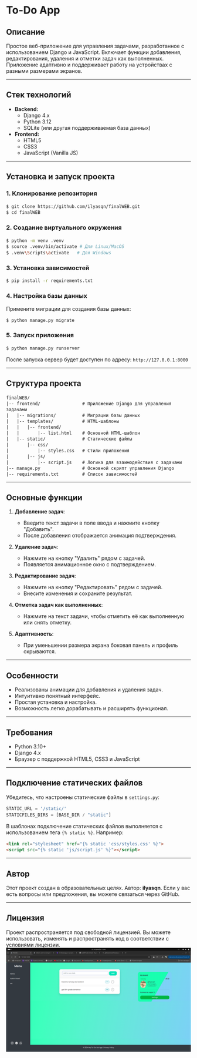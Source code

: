 # To-Do App

## Описание
Простое веб-приложение для управления задачами, разработанное с использованием Django и JavaScript. Включает функции добавления, редактирования, удаления и отметки задач как выполненных. Приложение адаптивно и поддерживает работу на устройствах с разными размерами экранов.

---

## Стек технологий
- **Backend:**
  - Django 4.x
  - Python 3.12
  - SQLite (или другая поддерживаемая база данных)
- **Frontend:**
  - HTML5
  - CSS3
  - JavaScript (Vanilla JS)

---

## Установка и запуск проекта

### 1. Клонирование репозитория
```bash
$ git clone https://github.com/ilyasqn/finalWEB.git
$ cd finalWEB
```

### 2. Создание виртуального окружения
```bash
$ python -m venv .venv
$ source .venv/bin/activate # Для Linux/MacOS
$ .venv\Scripts\activate   # Для Windows
```

### 3. Установка зависимостей
```bash
$ pip install -r requirements.txt
```

### 4. Настройка базы данных
Примените миграции для создания базы данных:
```bash
$ python manage.py migrate
```

### 5. Запуск приложения
```bash
$ python manage.py runserver
```
После запуска сервер будет доступен по адресу: `http://127.0.0.1:8000`

---

## Структура проекта

```
finalWEB/
|-- frontend/                # Приложение Django для управления задачами
|   |-- migrations/          # Миграции базы данных
|   |-- templates/           # HTML-шаблоны
|   |   |-- frontend/
|   |       |-- list.html    # Основной HTML-шаблон
|   |-- static/              # Статические файлы
|       |-- css/
|           |-- styles.css   # Стили приложения
|       |-- js/
|           |-- script.js    # Логика для взаимодействия с задачами
|-- manage.py                # Основной скрипт управления Django
|-- requirements.txt         # Список зависимостей
```

---

## Основные функции

1. **Добавление задач**:
   - Введите текст задачи в поле ввода и нажмите кнопку "Добавить".
   - После добавления отображается анимация подтверждения.

2. **Удаление задач**:
   - Нажмите на кнопку "Удалить" рядом с задачей.
   - Появляется анимационное окно с подтверждением.

3. **Редактирование задач**:
   - Нажмите на кнопку "Редактировать" рядом с задачей.
   - Внесите изменения и сохраните результат.

4. **Отметка задач как выполненных**:
   - Нажмите на текст задачи, чтобы отметить её как выполненную или снять отметку.

5. **Адаптивность**:
   - При уменьшении размера экрана боковая панель и профиль скрываются.

---

## Особенности
- Реализованы анимации для добавления и удаления задач.
- Интуитивно понятный интерфейс.
- Простая установка и настройка.
- Возможность легко дорабатывать и расширять функционал.

---

## Требования
- Python 3.10+
- Django 4.x
- Браузер с поддержкой HTML5, CSS3 и JavaScript

---

## Подключение статических файлов
Убедитесь, что настроены статические файлы в `settings.py`:
```python
STATIC_URL = '/static/'
STATICFILES_DIRS = [BASE_DIR / "static"]
```

В шаблонах подключение статических файлов выполняется с использованием тега `{% static %}`. Например:
```html
<link rel="stylesheet" href="{% static 'css/styles.css' %}">
<script src="{% static 'js/script.js' %}"></script>
```

---

## Автор
Этот проект создан в образовательных целях. Автор: **ilyasqn**. Если у вас есть вопросы или предложения, вы можете связаться через GitHub.

---

## Лицензия
Проект распространяется под свободной лицензией. Вы можете использовать, изменять и распространять код в соответствии с условиями лицензии.
![img.png](img.png)
